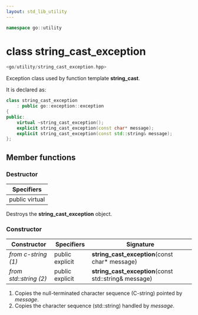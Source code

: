 ```yaml
---
layout: std_lib_utility
---
```


```c++
namespace go::utility
```

# class string_cast_exception

```c++
<go/utility/string_cast_exception.hpp>
```

Exception class used by function template **string_cast**.

It is declared as:

```c++
class string_cast_exception
    : public go::exception::exception
{
public:
    virtual ~string_cast_exception();
    explicit string_cast_exception(const char* message);
    explicit string_cast_exception(const std::string& message);
};
```

## Member functions

### Destructor

Specifiers |
-|
public virtual |

Destroys the **string_cast_exception** object.

### Constructor

Constructor | Specifiers | Signature
-|-|-
*from c-string (1)* | public explicit | **string_cast_exception**(const char\* message)
*from std\::string (2)* | public explicit | **string_cast_exception**(const std\::string& message)

1. Copies the null-terminated character sequence (C-string) pointed by *message*.
2. Copies the character sequence (std\::string) handled by *message*.

